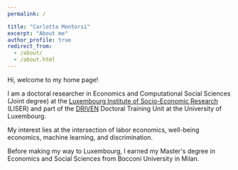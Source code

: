 ```yaml
---
permalink: /

title: "Carlotta Montorsi"
excerpt: "About me"
author_profile: true
redirect_from: 
  - /about/
  - /about.html
---
```

Hi, welcome to my home page! 

I am a doctoral researcher in Economics and Computational Social Sciences (Joint degree) at the [Luxembourg Institute of Socio-Economic Research](https://www.liser.lu/) (LISER) and part of the [DRIVEN](https://driven.uni.lu/) Doctoral Training Unit at the University of Luxembourg.

My interest lies at the intersection of labor economics, well-being economics, machine learning, and discrimination.

Before making my way to Luxembourg, I earned my Master's degree in Economics and Social Sciences from Bocconi University in Milan.
